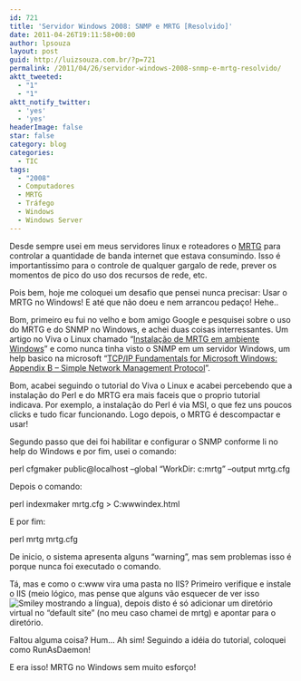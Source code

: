 ```yaml
---
id: 721
title: 'Servidor Windows 2008: SNMP e MRTG [Resolvido]'
date: 2011-04-26T19:11:58+00:00
author: lpsouza
layout: post
guid: http://luizsouza.com.br/?p=721
permalink: /2011/04/26/servidor-windows-2008-snmp-e-mrtg-resolvido/
aktt_tweeted:
  - "1"
  - "1"
aktt_notify_twitter:
  - 'yes'
  - 'yes'
headerImage: false
star: false
category: blog
categories:
  - TIC
tags:
  - "2008"
  - Computadores
  - MRTG
  - Tráfego
  - Windows
  - Windows Server
---
```

Desde sempre usei em meus servidores linux e roteadores o <a href="http://pt.wikipedia.org/wiki/Multi_Router_Traffic_Grapher" target="_blank">MRTG</a> para controlar a quantidade de banda internet que estava consumindo. Isso é importantissimo para o controle de qualquer gargalo de rede, prever os momentos de pico do uso dos recursos de rede, etc.

Pois bem, hoje me coloquei um desafio que pensei nunca precisar: Usar o MRTG no Windows! E até que não doeu e nem arrancou pedaço! Hehe..

Bom, primeiro eu fui no velho e bom amigo Google e pesquisei sobre o uso do MRTG e do SNMP no Windows, e achei duas coisas interressantes. Um artigo no Viva o Linux chamado “<a href="http://www.vivaolinux.com.br/artigo/Instalacao-de-MRTG-em-ambiente-Windows/" target="_blank">Instalação de MRTG em ambiente Windows</a>” e como nunca tinha visto o SNMP em um servidor Windows, um help basico na microsoft “<a href="http://technet.microsoft.com/en-us/library/bb726987.aspx" target="_blank">TCP/IP Fundamentals for Microsoft Windows: Appendix B &#8211; Simple Network Management Protocol</a>”.

Bom, acabei seguindo o tutorial do Viva o Linux e acabei percebendo que a instalação do Perl e do MRTG era mais faceis que o proprio tutorial indicava. Por exemplo, a instalação do Perl é via MSI, o que fez uns poucos clicks e tudo ficar funcionando. Logo depois, o MRTG é descompactar e usar!

Segundo passo que dei foi habilitar e configurar o SNMP conforme li no help do Windows e por fim, usei o comando:

perl cfgmaker public@localhost &#8211;global &#8220;WorkDir: c:mrtg&#8221; &#8211;output mrtg.cfg

Depois o comando:

perl indexmaker mrtg.cfg > C:wwwindex.html

E por fim:

perl mrtg mrtg.cfg

De inicio, o sistema apresenta alguns “warning”, mas sem problemas isso é porque nunca foi executado o comando.

Tá, mas e como o c:www vira uma pasta no IIS? Primeiro verifique e instale o IIS (meio lógico, mas pense que alguns vão esquecer de ver isso <img class="wlEmoticon wlEmoticon-smilewithtongueout" style="border-style: none" src="http://luizsouza.com.br/wp-content/uploads/writer/a1cd4e48828d_ED11/wlEmoticon-smilewithtongueout.png" alt="Smiley mostrando a língua" />), depois disto é só adicionar um diretório virtual no “default site” (no meu caso chamei de mrtg) e apontar para o diretório.

Faltou alguma coisa? Hum… Ah sim! Seguindo a idéia do tutorial, coloquei como RunAsDaemon!

E era isso! MRTG no Windows sem muito esforço!